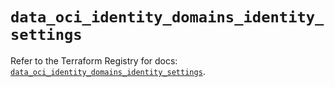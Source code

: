 # `data_oci_identity_domains_identity_settings`

Refer to the Terraform Registry for docs: [`data_oci_identity_domains_identity_settings`](https://registry.terraform.io/providers/oracle/oci/6.18.0/docs/data-sources/identity_domains_identity_settings).
